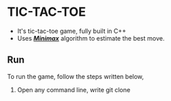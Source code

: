 # TIC-TAC-TOE
  - It's tic-tac-toe game, fully built in C++
  - Uses [***Minimax***](https://en.wikipedia.org/wiki/Minimax) algorithm to estimate the best move.

## Run
 To run the game, follow the steps written below,
 1. Open any command line, write git clone 
  
